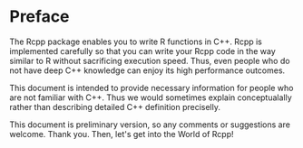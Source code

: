 # Preface

The Rcpp package enables you to write R functions in C++. Rcpp is implemented carefully so that you can write your Rcpp code in the way similar to R without sacrificing execution speed. Thus, even people who do not have deep C++ knowledge can enjoy its high performance outcomes.

This document is intended to provide necessary information for people who are not familiar with C++. Thus we would sometimes explain conceptualally rather than describing detailed C++ definition preciselly.

This document is preliminary version, so any comments or suggestions are welcome. Thank you. Then, let's get into the World of Rcpp!



 
 
 
 
 
 